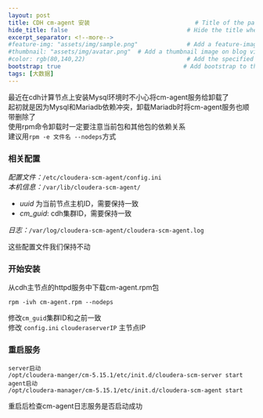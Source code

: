 ```yaml
---
layout: post
title: CDH cm-agent 安装                              # Title of the page
hide_title: false                                  # Hide the title when displaying the post, but shown in lists of posts
excerpt_separator: <!--more-->
#feature-img: "assets/img/sample.png"              # Add a feature-image to the post
#thumbnail: "assets/img/avatar.png"  # Add a thumbnail image on blog view
#color: rgb(80,140,22)                             # Add the specified color as feature image, and change link colors in post
bootstrap: true                                   # Add bootstrap to the page
tags: [大数据]
---
```

最近在cdh计算节点上安装Mysql环境时不小心将cm-agent服务给卸载了  
起初就是因为Mysql和Mariadb依赖冲突<!--more-->，卸载Mariadb时将cm-agent服务也顺带删除了  
使用rpm命令卸载时一定要注意当前包和其他包的依赖关系  
建议用` rpm -e 文件名 --nodeps `方式
  

### 相关配置

*配置文件：*`/etc/cloudera-scm-agent/config.ini`  
*本机信息：*`/var/lib/cloudera-scm-agent/`  
* *uuid* 为当前节点主机ID，需要保持一致
* *cm_guid*: cdh集群ID，需要保持一致

*日志：*`/var/log/cloudera-scm-agent/cloudera-scm-agent.log`

这些配置文件我们保持不动

### 开始安装

从cdh主节点的httpd服务中下载cm-agent.rpm包

`rpm -ivh cm-agent.rpm --nodeps`  

修改`cm_guid`集群ID和之前一致  
修改 `config.ini` `clouderaserverIP` 主节点IP

### 重启服务

``` 
server启动
/opt/cloudera-manger/cm-5.15.1/etc/init.d/cloudera-scm-server start
agent启动
/opt/cloudera-manager/cm-5.15.1/etc/init.d/cloudera-scm-agent start
```
重启后检查cm-agent日志服务是否启动成功